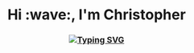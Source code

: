 <h1 align="center" color="yellow">Hi :wave:, I'm Christopher</h1>
<div align="center">
<h3>
<a href="https://git.io/typing-svg"><img src="https://readme-typing-svg.herokuapp.com?font=Poppins&weight=300&pause=1000&color=F6F732&width=435&lines=Curious+aspiring+UI%2FUX+-+mobile+developer" alt="Typing SVG" /></a>
  </h3>
</div>

